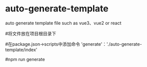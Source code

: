 # auto-generate-template
auto generate template file such as vue3、vue2 or react

#将文件放在项目根目录下

#在package.json->scripts中添加命令 'generate'：'./auto-generate-template/index'

#npm run generate
